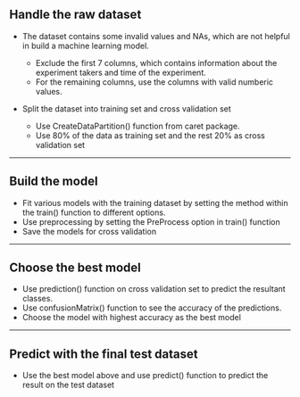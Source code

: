 ## Handle the raw dataset

* The dataset contains some invalid values and NAs, which are not helpful in build a machine learning model.
  * Exclude the first 7 columns, which contains information about the experiment takers and time of the experiment. 
  * For the remaining columns, use the columns with valid numberic values. 
  
* Split the dataset into training set and cross validation set
  * Use CreateDataPartition() function from caret package. 
  * Use 80% of the data as training set and the rest 20% as cross validation set

---

## Build the model

* Fit various models with the training dataset by setting the method within the train() function to different options.
* Use preprocessing by setting the PreProcess option in train() function
* Save the models for cross validation

---

## Choose the best model

* Use prediction() function on cross validation set to predict the resultant classes.
* Use confusionMatrix() function to see the accuracy of the predictions. 
* Choose the model with highest accuracy as the best model

---

## Predict with the final test dataset

* Use the best model above and use predict() function to predict the result on the test dataset

